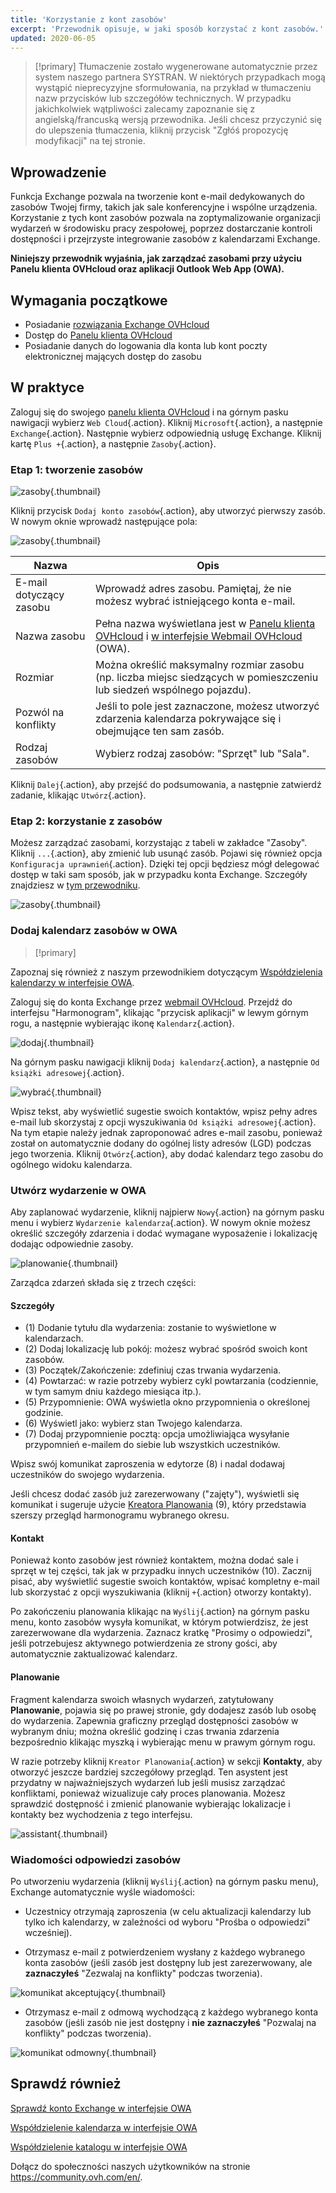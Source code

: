 ```yaml
---
title: 'Korzystanie z kont zasobów'
excerpt: 'Przewodnik opisuje, w jaki sposób korzystać z kont zasobów.'
updated: 2020-06-05
---
```


> [!primary]
> Tłumaczenie zostało wygenerowane automatycznie przez system naszego partnera SYSTRAN. W niektórych przypadkach mogą wystąpić nieprecyzyjne sformułowania, na przykład w tłumaczeniu nazw przycisków lub szczegółów technicznych. W przypadku jakichkolwiek wątpliwości zalecamy zapoznanie się z angielską/francuską wersją przewodnika. Jeśli chcesz przyczynić się do ulepszenia tłumaczenia, kliknij przycisk "Zgłóś propozycję modyfikacji" na tej stronie.
> 

## Wprowadzenie

Funkcja Exchange pozwala na tworzenie kont e-mail dedykowanych do zasobów Twojej firmy, takich jak sale konferencyjne i wspólne urządzenia. Korzystanie z tych kont zasobów pozwala na zoptymalizowanie organizacji wydarzeń w środowisku pracy zespołowej, poprzez dostarczanie kontroli dostępności i przejrzyste integrowanie zasobów z kalendarzami Exchange.

**Niniejszy przewodnik wyjaśnia, jak zarządzać zasobami przy użyciu Panelu klienta OVHcloud oraz aplikacji Outlook Web App (OWA).**

## Wymagania początkowe

- Posiadanie [rozwiązania Exchange OVHcloud](https://www.ovhcloud.com/pl/emails/hosted-exchange/)
- Dostęp do [Panelu klienta OVHcloud](https://www.ovh.com/auth/?action=gotomanager&from=https://www.ovh.pl/&ovhSubsidiary=pl)
- Posiadanie danych do logowania dla konta lub kont poczty elektronicznej mających dostęp do zasobu

## W praktyce

Zaloguj się do swojego [panelu klienta OVHcloud](https://www.ovh.com/auth/?action=gotomanager&from=https://www.ovh.pl/&ovhSubsidiary=pl) i na górnym pasku nawigacji wybierz `Web Cloud`{.action}. Kliknij `Microsoft`{.action}, a następnie `Exchange`{.action}. Następnie wybierz odpowiednią usługę Exchange. Kliknij kartę `Plus +`{.action}, a następnie `Zasoby`{.action}.

### Etap 1: tworzenie zasobów

![zasoby](images/exchange-resources-step1.png){.thumbnail}

Kliknij przycisk `Dodaj konto zasobów`{.action}, aby utworzyć pierwszy zasób. W nowym oknie wprowadź następujące pola:

![zasoby](images/exchange-resources-step2.png){.thumbnail}

|Nazwa|Opis|
|---|---|
|E-mail dotyczący zasobu|Wprowadź adres zasobu. Pamiętaj, że nie możesz wybrać istniejącego konta e-mail.|
|Nazwa zasobu|Pełna nazwa wyświetlana jest w [Panelu klienta OVHcloud](https://www.ovh.com/auth/?action=gotomanager&from=https://www.ovh.pl/&ovhSubsidiary=pl) i [w interfejsie Webmail OVHcloud](https://www.ovh.pl/mail/) (OWA).|
|Rozmiar|Można określić maksymalny rozmiar zasobu (np. liczba miejsc siedzących w pomieszczeniu lub siedzeń wspólnego pojazdu).|
|Pozwól na konflikty|Jeśli to pole jest zaznaczone, możesz utworzyć zdarzenia kalendarza pokrywające się i obejmujące ten sam zasób.|
|Rodzaj zasobów|Wybierz rodzaj zasobów: "Sprzęt" lub "Sala".|

Kliknij `Dalej`{.action}, aby przejść do podsumowania, a następnie zatwierdź zadanie, klikając `Utwórz`{.action}.

### Etap 2: korzystanie z zasobów

Możesz zarządzać zasobami, korzystając z tabeli w zakładce "Zasoby". Kliknij `...`{.action}, aby zmienić lub usunąć zasób. Pojawi się również opcja `Konfiguracja uprawnień`{.action}. Dzięki tej opcji będziesz mógł delegować dostęp w taki sam sposób, jak w przypadku konta Exchange. Szczegóły znajdziesz w [tym przewodniku](/pages/web_cloud/email_and_collaborative_solutions/microsoft_exchange/feature_delegation).

![zasoby](images/exchange-resources-step3.png){.thumbnail}

### Dodaj kalendarz zasobów w OWA

> [!primary]
>
Zapoznaj się również z naszym przewodnikiem dotyczącym [Współdzielenia kalendarzy w interfejsie OWA](/pages/web_cloud/email_and_collaborative_solutions/using_the_outlook_web_app_webmail/owa_calendar_sharing).
>

Zaloguj się do konta Exchange przez [webmail OVHcloud](https://www.ovh.pl/mail/). Przejdź do interfejsu "Harmonogram", klikając "przycisk aplikacji" w lewym górnym rogu, a następnie wybierając ikonę `Kalendarz`{.action}.

![dodaj](images/exchange-calendars-step1.png){.thumbnail}

Na górnym pasku nawigacji kliknij `Dodaj kalendarz`{.action}, a następnie `Od książki adresowej`{.action}.

![wybrać](images/exchange-resources-step4.png){.thumbnail}

Wpisz tekst, aby wyświetlić sugestie swoich kontaktów, wpisz pełny adres e-mail lub skorzystaj z opcji wyszukiwania `Od książki adresowej`{.action}. Na tym etapie należy jednak zaproponować adres e-mail zasobu, ponieważ został on automatycznie dodany do ogólnej listy adresów (LGD) podczas jego tworzenia. Kliknij `Otwórz`{.action}, aby dodać kalendarz tego zasobu do ogólnego widoku kalendarza.

### Utwórz wydarzenie w OWA

Aby zaplanować wydarzenie, kliknij najpierw `Nowy`{.action} na górnym pasku menu i wybierz `Wydarzenie kalendarza`{.action}. W nowym oknie możesz określić szczegóły zdarzenia i dodać wymagane wyposażenie i lokalizację dodając odpowiednie zasoby.

![planowanie](images/exchange-resources-step5_1.png){.thumbnail}

Zarządca zdarzeń składa się z trzech części:

#### Szczegóły

- (1) Dodanie tytułu dla wydarzenia: zostanie to wyświetlone w kalendarzach.
- (2) Dodaj lokalizację lub pokój: możesz wybrać spośród swoich kont zasobów.
- (3) Początek/Zakończenie: zdefiniuj czas trwania wydarzenia.
- (4) Powtarzać: w razie potrzeby wybierz cykl powtarzania (codziennie, w tym samym dniu każdego miesiąca itp.).
- (5) Przypomnienie: OWA wyświetla okno przypomnienia o określonej godzinie.
- (6) Wyświetl jako: wybierz stan Twojego kalendarza.
- (7) Dodaj przypomnienie pocztą: opcja umożliwiająca wysyłanie przypomnień e-mailem do siebie lub wszystkich uczestników.

Wpisz swój komunikat zaproszenia w edytorze (8) i nadal dodawaj uczestników do swojego wydarzenia.

Jeśli chcesz dodać zasób już zarezerwowany ("zajęty"), wyświetli się komunikat i sugeruje użycie [Kreatora Planowania](./#planowanie) (9), który przedstawia szerszy przegląd harmonogramu wybranego okresu.

#### Kontakt

Ponieważ konto zasobów jest również kontaktem, można dodać sale i sprzęt w tej części, tak jak w przypadku innych uczestników (10). Zacznij pisać, aby wyświetlić sugestie swoich kontaktów, wpisać kompletny e-mail lub skorzystać z opcji wyszukiwania (kliknij `+`{.action} otworzy kontakty).

Po zakończeniu planowania klikając na `Wyślij`{.action} na górnym pasku menu, konto zasobów wysyła komunikat, w którym potwierdzisz, że jest zarezerwowane dla wydarzenia. Zaznacz kratkę "Prosimy o odpowiedzi", jeśli potrzebujesz aktywnego potwierdzenia ze strony gości, aby automatycznie zaktualizować kalendarz.

#### Planowanie

Fragment kalendarza swoich własnych wydarzeń, zatytułowany **Planowanie**, pojawia się po prawej stronie, gdy dodajesz zasób lub osobę do wydarzenia. Zapewnia graficzny przegląd dostępności zasobów w wybranym dniu; można określić godzinę i czas trwania zdarzenia bezpośrednio klikając myszką i wybierając menu w prawym górnym rogu.

W razie potrzeby kliknij `Kreator Planowania`{.action} w sekcji **Kontakty**, aby otworzyć jeszcze bardziej szczegółowy przegląd. Ten asystent jest przydatny w najważniejszych wydarzeń lub jeśli musisz zarządzać konfliktami, ponieważ wizualizuje cały proces planowania. Możesz sprawdzić dostępność i zmienić planowanie wybierając lokalizacje i kontakty bez wychodzenia z tego interfejsu.

![assistant](images/exchange-resources-step6.png){.thumbnail}

### Wiadomości odpowiedzi zasobów

Po utworzeniu wydarzenia (kliknij `Wyślij`{.action} na górnym pasku menu), Exchange automatycznie wyśle wiadomości:

- Uczestnicy otrzymają zaproszenia (w celu aktualizacji kalendarzy lub tylko ich kalendarzy, w zależności od wyboru "Prośba o odpowiedzi" wcześniej).

- Otrzymasz e-mail z potwierdzeniem wysłany z każdego wybranego konta zasobów (jeśli zasób jest dostępny lub jest zarezerwowany, ale **zaznaczyłeś** "Zezwalaj na konflikty" podczas tworzenia).

![komunikat akceptujący](images/exchange-resources-step7.png){.thumbnail}

- Otrzymasz e-mail z odmową wychodzącą z każdego wybranego konta zasobów (jeśli zasób nie jest dostępny i **nie zaznaczyłeś** "Pozwalaj na konflikty" podczas tworzenia).

![komunikat odmowny](images/exchange-resources-step8.png){.thumbnail}

## Sprawdź również

[Sprawdź konto Exchange w interfejsie OWA](/pages/web_cloud/email_and_collaborative_solutions/using_the_outlook_web_app_webmail/email_owa)

[Współdzielenie kalendarza w interfejsie OWA](/pages/web_cloud/email_and_collaborative_solutions/using_the_outlook_web_app_webmail/owa_calendar_sharing)

[Współdzielenie katalogu w interfejsie OWA](/pages/web_cloud/email_and_collaborative_solutions/using_the_outlook_web_app_webmail/owa_directory_sharing)

Dołącz do społeczności naszych użytkowników na stronie <https://community.ovh.com/en/>.
